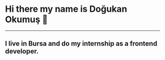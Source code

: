 # Hi there my name is Doğukan Okumuş 👋
<hr> 

<h2>I live in Bursa and do my internship as a frontend developer.<h2/>





                       
